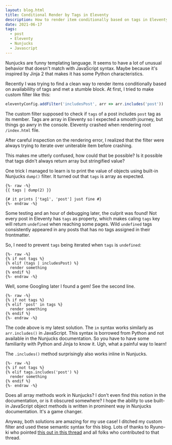 ```yaml
---
layout: blog.html
title: Conditional Render by Tags in Eleventy
description: How to render item conditionally based on tags in Eleventy using Nunjucks
date: 2021-06-17
tags:
  - post
  - Eleventy
  - Nunjucks
  - Javascript
---
```


Nunjucks are funny templating language. It seems to have a lot of unusual behavior that doesn't match with JavaScript syntax. Maybe because it's inspired by Jinja 2 that makes it has some Python characteristics.

Recently I was trying to find a clean way to render items conditionally based on availabililty of tags and met a stumble block. At first, I tried to make custom filter like this:

```js
eleventyConfig.addFilter('includesPost', arr => arr.includes('post'))
```

The custom filter supposed to check if `tags` of a post includes `post` tag as its member. Tags are array in Eleventy so I expected a smooth journey, but things go awry in the console. Eleventy crashed when rendering root `/index.html` file.

After careful inspection on the rendering error, I realized that the filter were always trying to iterate over uniterable item before crashing.

This makes me utterly confused, how could that be possible? Is it possible that tags didn't always return array but stringified value?

One trick I managed to learn is to print the value of objects using built-in Nunjucks `dump()` filter. It turned out that `tags` is array as expected.

```jinja2
{%- raw -%}
{{ tags | dump(2) }}

{# it prints ['tag1', 'post'] just fine #}
{%- endraw -%}
```

Some testing and an hour of debugging later, the culprit was found! Not every post in Eleventy has `tags` as property, which makes caling `tags` key will return `undefined` when reaching some pages. Wild `undefined` tags consistently appeared in any posts that has no tags assigned in their frontmatter.

So, I need to prevent `tags` being iterated when `tags` is `undefined`:

```jinja2
{%- raw -%}
{% if not tags %}
{% elif (tags | includesPost) %}
  render something
{% endif %}
{%- endraw -%}
```

Well, some Googling later I found a gem! See the second line.

```jinja2
{%- raw -%}
{% if not tags %}
{% elif 'post' in tags %}
  render something
{% endif %}
{%- endraw -%}
```

The code above is my latest solution. The `in` syntax works similarly as `arr.includes()` in JavaScript. This syntax is borrowed from Python and not available in the Nunjucks documentation. So you have to have some familiarity with Python and Jinja to know it. Ugh, what a painful way to learn!

The `.includes()` method surprisingly also works inline in Nunjucks.

```jinja2
{%- raw -%}
{% if not tags %}
{% elif tags.includes('post') %}
  render something
{% endif %}
{%- endraw -%}
```

Does all array methods work in Nunjucks? I don't even find this notion in the documentation, or is it obscured somewhere? I hope the ability to use built-in JavaScript object methods is written in prominent way in Nunjucks documentation. It's a game changer.

Anyway, both solutions are amazing for my use case! I ditched my custom filter and used these semantic syntax for this blog. Lots of thanks to Ryuno-ki who pointed [this out in this thread][1] and all folks who contributed to that thread.

[1]: https://github.com/11ty/eleventy/issues/524

